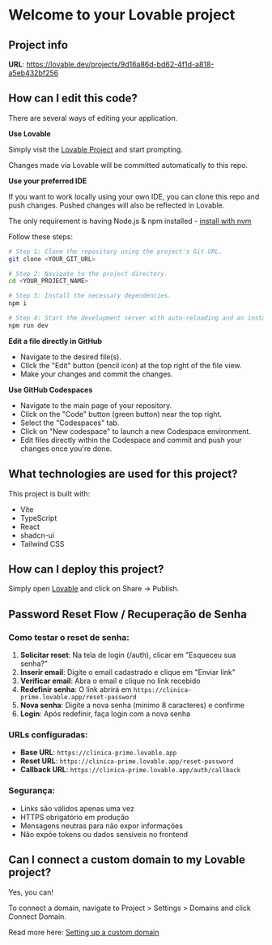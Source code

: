 # Welcome to your Lovable project

## Project info

**URL**: https://lovable.dev/projects/9d16a86d-bd62-4f1d-a818-a5eb432bf256

## How can I edit this code?

There are several ways of editing your application.

**Use Lovable**

Simply visit the [Lovable Project](https://lovable.dev/projects/9d16a86d-bd62-4f1d-a818-a5eb432bf256) and start prompting.

Changes made via Lovable will be committed automatically to this repo.

**Use your preferred IDE**

If you want to work locally using your own IDE, you can clone this repo and push changes. Pushed changes will also be reflected in Lovable.

The only requirement is having Node.js & npm installed - [install with nvm](https://github.com/nvm-sh/nvm#installing-and-updating)

Follow these steps:

```sh
# Step 1: Clone the repository using the project's Git URL.
git clone <YOUR_GIT_URL>

# Step 2: Navigate to the project directory.
cd <YOUR_PROJECT_NAME>

# Step 3: Install the necessary dependencies.
npm i

# Step 4: Start the development server with auto-reloading and an instant preview.
npm run dev
```

**Edit a file directly in GitHub**

- Navigate to the desired file(s).
- Click the "Edit" button (pencil icon) at the top right of the file view.
- Make your changes and commit the changes.

**Use GitHub Codespaces**

- Navigate to the main page of your repository.
- Click on the "Code" button (green button) near the top right.
- Select the "Codespaces" tab.
- Click on "New codespace" to launch a new Codespace environment.
- Edit files directly within the Codespace and commit and push your changes once you're done.

## What technologies are used for this project?

This project is built with:

- Vite
- TypeScript
- React
- shadcn-ui
- Tailwind CSS

## How can I deploy this project?

Simply open [Lovable](https://lovable.dev/projects/9d16a86d-bd62-4f1d-a818-a5eb432bf256) and click on Share -> Publish.

## Password Reset Flow / Recuperação de Senha

### Como testar o reset de senha:

1. **Solicitar reset**: Na tela de login (/auth), clicar em "Esqueceu sua senha?"
2. **Inserir email**: Digite o email cadastrado e clique em "Enviar link"
3. **Verificar email**: Abra o email e clique no link recebido
4. **Redefinir senha**: O link abrirá em `https://clinica-prime.lovable.app/reset-password`
5. **Nova senha**: Digite a nova senha (mínimo 8 caracteres) e confirme
6. **Login**: Após redefinir, faça login com a nova senha

### URLs configuradas:
- **Base URL**: `https://clinica-prime.lovable.app`
- **Reset URL**: `https://clinica-prime.lovable.app/reset-password`
- **Callback URL**: `https://clinica-prime.lovable.app/auth/callback`

### Segurança:
- Links são válidos apenas uma vez
- HTTPS obrigatório em produção
- Mensagens neutras para não expor informações
- Não expõe tokens ou dados sensíveis no frontend

## Can I connect a custom domain to my Lovable project?

Yes, you can!

To connect a domain, navigate to Project > Settings > Domains and click Connect Domain.

Read more here: [Setting up a custom domain](https://docs.lovable.dev/tips-tricks/custom-domain#step-by-step-guide)
